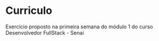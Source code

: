 # Curriculo
 Exercício proposto na primeira semana do módulo 1 do curso Desenvolvedor FullStack - Senai
